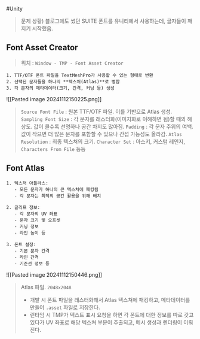 #Unity 

> 문제 상황) 블로그에도 썼던 SUITE 폰트를 유니티에서 사용하는데, 글자들이 깨지기 시작했음. 

## Font Asset Creator

> 위치 : `Window - TMP - Font Asset Creator`

```
1. TTF/OTF 폰트 파일을 TextMeshPro가 사용할 수 있는 형태로 변환
2. 선택된 문자들을 하나의 **텍스처(Atlas)**로 병합
3. 각 문자의 메타데이터(크기, 간격, 커닝 등) 생성
```

![[Pasted image 20241112150225.png]]
> `Source Font File` : 원본 TTF/OTF 파일. 이를 기반으로 Atlas 생성.
> `Sampling Font Size` : 각 문자를 래스터화(이미지화로 이해하면 됨)할 때의 해상도. 값이 클수록 선명하나 공간 차지도 많아짐.
> `Padding` : 각 문자 주위의 여백. 값이 작으면 더 많은 문자를 포함할 수 있으나 간섭 가능성도 올라감.
> `Atlas Resolution` : 최종 텍스쳐의 크기. 
> `Character Set` : 아스키, 커스텀 레인지, `Characters From File` 등등


## Font Atlas
```
1. 텍스처 아틀라스:
   - 모든 문자가 하나의 큰 텍스처에 패킹됨
   - 각 문자는 최적의 공간 활용을 위해 배치

2. 글리프 정보:
   - 각 문자의 UV 좌표
   - 문자 크기 및 오프셋
   - 커닝 정보
   - 라인 높이 등

3. 폰트 설정:
   - 기본 문자 간격
   - 라인 간격
   - 기준선 정보 등
```

![[Pasted image 20241112150446.png]]
> Atlas 파일. `2048x2048`
> - 개발 시 폰트 파일을 래스터화해서 Atlas 텍스쳐에 패킹하고, 메타데이터를 만들어 `.asset` 파일로 저장한다.  
> - 런타임 시 TMP가 텍스트 표시 요청을 하면 각 폰트에 대한 정보를 따로 갖고 있다가 UV 좌표로 해당 텍스쳐 부분이 추출되고, 메시 생성과 렌더링이 이뤄진다.


